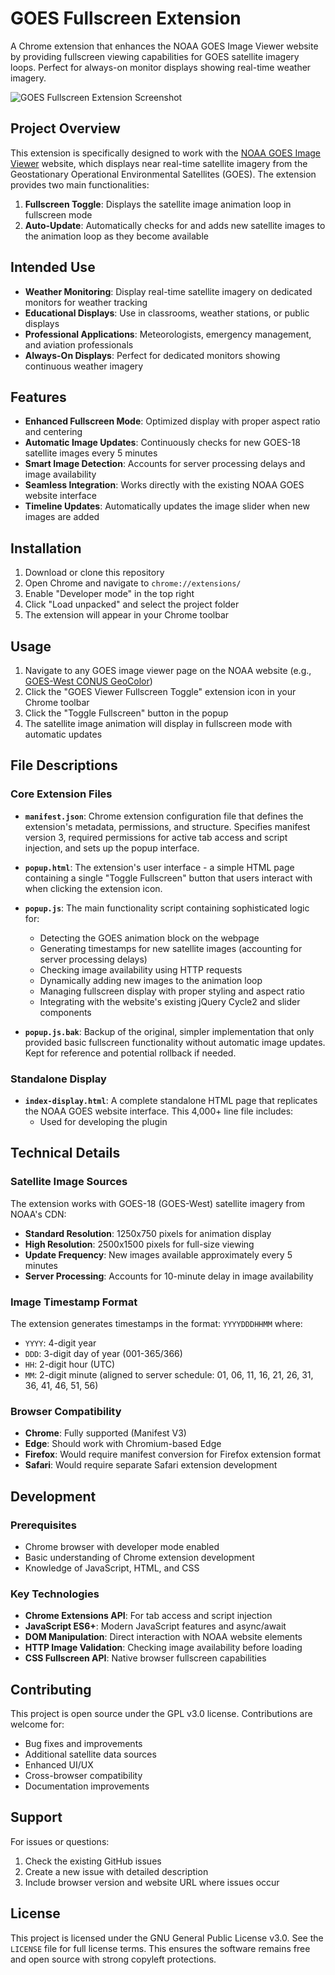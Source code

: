 # GOES Fullscreen Extension

A Chrome extension that enhances the NOAA GOES Image Viewer website by providing fullscreen viewing capabilities for GOES satellite imagery loops. Perfect for always-on monitor displays showing real-time weather imagery.

![GOES Fullscreen Extension Screenshot](goes-screenshot.png)


## Project Overview

This extension is specifically designed to work with the [NOAA GOES Image Viewer](https://www.star.nesdis.noaa.gov/GOES/) website, which displays near real-time satellite imagery from the Geostationary Operational Environmental Satellites (GOES). The extension provides two main functionalities:

1. **Fullscreen Toggle**: Displays the satellite image animation loop in fullscreen mode
2. **Auto-Update**: Automatically checks for and adds new satellite images to the animation loop as they become available


## Intended Use

- **Weather Monitoring**: Display real-time satellite imagery on dedicated monitors for weather tracking
- **Educational Displays**: Use in classrooms, weather stations, or public displays
- **Professional Applications**: Meteorologists, emergency management, and aviation professionals
- **Always-On Displays**: Perfect for dedicated monitors showing continuous weather imagery

## Features

- **Enhanced Fullscreen Mode**: Optimized display with proper aspect ratio and centering
- **Automatic Image Updates**: Continuously checks for new GOES-18 satellite images every 5 minutes
- **Smart Image Detection**: Accounts for server processing delays and image availability
- **Seamless Integration**: Works directly with the existing NOAA GOES website interface
- **Timeline Updates**: Automatically updates the image slider when new images are added

## Installation

1. Download or clone this repository
2. Open Chrome and navigate to `chrome://extensions/`
3. Enable "Developer mode" in the top right
4. Click "Load unpacked" and select the project folder
5. The extension will appear in your Chrome toolbar

## Usage

1. Navigate to any GOES image viewer page on the NOAA website (e.g., [GOES-West CONUS GeoColor](https://www.star.nesdis.noaa.gov/GOES/conus_band.php?sat=G18&band=GEOCOLOR&length=120))
2. Click the "GOES Viewer Fullscreen Toggle" extension icon in your Chrome toolbar
3. Click the "Toggle Fullscreen" button in the popup
4. The satellite image animation will display in fullscreen mode with automatic updates

## File Descriptions

### Core Extension Files

- **`manifest.json`**: Chrome extension configuration file that defines the extension's metadata, permissions, and structure. Specifies manifest version 3, required permissions for active tab access and script injection, and sets up the popup interface.

- **`popup.html`**: The extension's user interface - a simple HTML page containing a single "Toggle Fullscreen" button that users interact with when clicking the extension icon.

- **`popup.js`**: The main functionality script containing sophisticated logic for:
  - Detecting the GOES animation block on the webpage
  - Generating timestamps for new satellite images (accounting for server processing delays)
  - Checking image availability using HTTP requests
  - Dynamically adding new images to the animation loop
  - Managing fullscreen display with proper styling and aspect ratio
  - Integrating with the website's existing jQuery Cycle2 and slider components

- **`popup.js.bak`**: Backup of the original, simpler implementation that only provided basic fullscreen functionality without automatic image updates. Kept for reference and potential rollback if needed.

### Standalone Display

- **`index-display.html`**: A complete standalone HTML page that replicates the NOAA GOES website interface. This 4,000+ line file includes:
  - Used for developing the plugin


## Technical Details

### Satellite Image Sources

The extension works with GOES-18 (GOES-West) satellite imagery from NOAA's CDN:
- **Standard Resolution**: 1250x750 pixels for animation display
- **High Resolution**: 2500x1500 pixels for full-size viewing
- **Update Frequency**: New images available approximately every 5 minutes
- **Server Processing**: Accounts for 10-minute delay in image availability

### Image Timestamp Format

The extension generates timestamps in the format: `YYYYDDDHHMM` where:
- `YYYY`: 4-digit year
- `DDD`: 3-digit day of year (001-365/366)
- `HH`: 2-digit hour (UTC)
- `MM`: 2-digit minute (aligned to server schedule: 01, 06, 11, 16, 21, 26, 31, 36, 41, 46, 51, 56)

### Browser Compatibility

- **Chrome**: Fully supported (Manifest V3)
- **Edge**: Should work with Chromium-based Edge
- **Firefox**: Would require manifest conversion for Firefox extension format
- **Safari**: Would require separate Safari extension development

## Development

### Prerequisites

- Chrome browser with developer mode enabled
- Basic understanding of Chrome extension development
- Knowledge of JavaScript, HTML, and CSS

### Key Technologies

- **Chrome Extensions API**: For tab access and script injection
- **JavaScript ES6+**: Modern JavaScript features and async/await
- **DOM Manipulation**: Direct interaction with NOAA website elements
- **HTTP Image Validation**: Checking image availability before loading
- **CSS Fullscreen API**: Native browser fullscreen capabilities

## Contributing

This project is open source under the GPL v3.0 license. Contributions are welcome for:
- Bug fixes and improvements
- Additional satellite data sources
- Enhanced UI/UX
- Cross-browser compatibility
- Documentation improvements

## Support

For issues or questions:
1. Check the existing GitHub issues
2. Create a new issue with detailed description
3. Include browser version and website URL where issues occur

## License

This project is licensed under the GNU General Public License v3.0. See the `LICENSE` file for full license terms. This ensures the software remains free and open source with strong copyleft protections.
